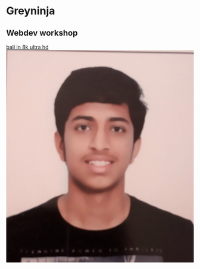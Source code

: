 # Greyninja
## Webdev workshop 
[bali in 8k ultra hd](https://www.youtube.com/watch?v=BFS9n4B_2xA)
<img src = "Parth Photo.jpg">

